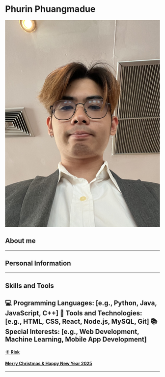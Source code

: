 # Phurin Phuangmadue

![alt text](pic/IMG_0216.jpeg)

## About me
---
## Personal Information

---
## Skills and Tools
💻 Programming Languages: [e.g., Python, Java, JavaScript, C++]
🔧 Tools and Technologies: [e.g., HTML, CSS, React, Node.js, MySQL, Git]
📚 Special Interests: [e.g., Web Development, Machine Learning, Mobile App Development]
---
#### [☀️ Risk](risk.md)

#### [Merry Christmas & Happy New Year 2025](Christmas.md)
---
